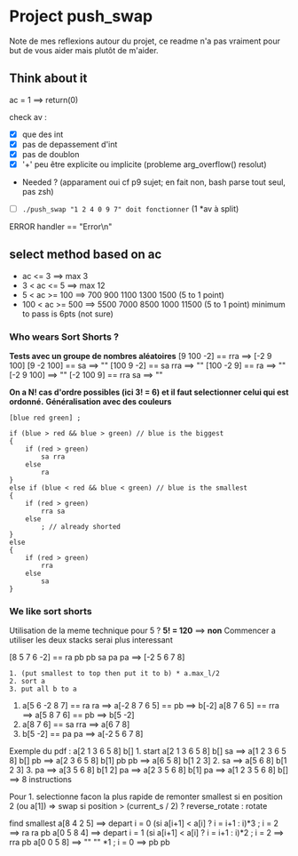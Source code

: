 # Project push_swap
Note de mes reflexions autour du projet, ce readme n'a pas vraiment pour but de vous aider mais plutôt de m'aider.

## Think about it

ac = 1 ==> return(0)

check av :
- [x] que des int
- [x] pas de depassement d'int
- [x] pas de doublon
- [x] '+' peu être explicite ou implicite (probleme arg_overflow() resolut)
* Needed ? (apparament oui cf p9 sujet; en fait non, bash parse tout seul, pas zsh)
- [ ] `./push_swap "1 2 4 0 9 7" doit fonctionner` (1 *av à split)

ERROR handler == "Error\n"

## select method based on ac
* ac <= 3 ==> max 3
* 3 < ac <= 5 ==> max 12
* 5 < ac >= 100 ==> 700 900 1100 1300 1500 (5 to 1 point)
* 100 < ac >= 500 ==> 5500 7000 8500 1000 11500 (5 to 1 point)
minimum to pass is 6pts (not sure)


### Who wears Sort Shorts ?
**Tests avec un groupe de nombres aléatoires**
[9 100 -2] == rra		==> [-2 9 100]
[9 -2 100] == sa		==> ""
[100 9 -2] == sa rra	==> ""
[100 -2 9] == ra		==> ""
[-2 9 100] 				==> ""
[-2 100 9] == rra sa	==> ""

**On a N! cas d'ordre possibles (ici 3! = 6) et il faut selectionner celui qui est ordonné.**
__Généralisation avec des couleurs__
```
[blue red green] ;

if (blue > red && blue > green) // blue is the biggest
{
	if (red > green)
		sa rra
	else
		ra
}
else if (blue < red && blue < green) // blue is the smallest
{
	if (red > green)
		rra sa
	else
		; // already shorted
}
else
{
	if (red > green)
		rra
	else
		sa
}
```

### We like sort shorts
Utilisation de la meme technique pour 5 ?
__5! = 120__ ==> **non**
Commencer a utiliser les deux stacks serai plus interessant

[8 5 7 6 -2] == ra pb pb sa pa pa  ==> [-2 5 6 7 8]

```
1. (put smallest to top then put it to b) * a.max_l/2
2. sort a
3. put all b to a
```
1.
	a[5 6 -2 8 7] == ra ra	==> a[-2 8 7 6 5] == pb	==> b[-2]
	a[8 7 6 5] ==	rra ==> a[5 8 7 6] == pb ==> b[5 -2]
2.
	a[8 7 6] == sa rra ==> a[6 7 8]
3.
	b[5 -2] == pa pa ==> a[-2 5 6 7 8]

Exemple du pdf : a[2 1 3 6 5 8] b[]
1.
	start		a[2 1 3 6 5 8]	b[]
	sa		==> a[1 2 3 6 5 8]	b[]
	pb		==> a[2 3 6 5 8]	b[1]
	pb pb	==> a[6 5 8]		b[1 2 3]
2.
	sa		==> a[5 6 8]		b[1 2 3]
3.
	pa		==> a[3 5 6 8]		b[1 2]
	pa		==> a[2 3 5 6 8]	b[1]
	pa		==> a[1 2 3 5 6 8]	b[]
==> 8 instructions


Pour 1. selectionne facon la plus rapide de remonter smallest
	si en position 2 (ou a[1]) => swap
	si position > (current_s / 2) ? reverse_rotate : rotate

find smallest
a[8 4 2 5] ==> depart i = 0 (si a[i+1] < a[i] ? i = i+1 : i)*3 ; i = 2 ==> ra ra pb
a[0 5 8 4] ==> depart i = 1 (si a[i+1] < a[i] ? i = i+1 : i)*2 ; i = 2 ==> rra pb
a[0 0 5 8] ==> 	"" 						""			 		*1 ; i = 0 ==> pb pb